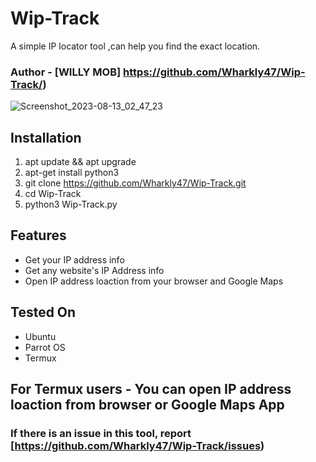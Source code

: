 # Wip-Track
A simple IP locator tool ,can help you find the exact location.
### Author - [WILLY MOB] https://github.com/Wharkly47/Wip-Track/)

![Screenshot_2023-08-13_02_47_23](https://ibb.co/LNNW3nh.jpg)



## Installation

1) apt update && apt upgrade
2) apt-get install python3
3) git clone https://github.com/Wharkly47/Wip-Track.git
4) cd Wip-Track
5) python3 Wip-Track.py

## Features

- Get your IP address info
- Get any website's IP Address info
- Open IP address loaction from your browser and Google Maps

## Tested On

- Ubuntu
- Parrot OS
- Termux

## For Termux users - You can open IP address loaction from browser or Google Maps App


### If there is an issue in this tool, report [https://github.com/Wharkly47/Wip-Track/issues)

